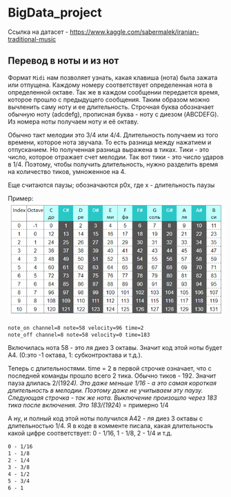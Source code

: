 # BigData_project
 
Ссылка на датасет - https://www.kaggle.com/sabermalek/iranian-traditional-music

## Перевод в ноты и из нот

Формат `Midi` нам позволяет узнать, какая клавиша (нота) была зажата или отпущена. Каждому номеру соответствует определенная нота в определенной октаве. Так же в каждом сообщении передается время, которое прошло с предыдущего сообщения. Таким образом можно вычленить саму ноту и ее длительность.
Строчная буква обозначает обычную ноту (adcdefg), прописная буква - ноту с диезом (ABCDEFG). Из номера ноты получаем ноту и её октаву.

Обычно такт мелодии это 3/4 или 4/4. Длительность получаем из того времени, которое нота звучала. То есть разница между нажатием и отпусканием. Но полученная разница выражена в тиках. Тики - это число, которое отражает счет мелодии. Так вот тики - это число ударов в 1/4. Поэтому, чтобы получить длительность, нужно разделить время на количество тиков, умноженное на 4.

Еще считаются паузы; обозначаются р0х, где х - длительность паузы

Пример:
![таблица с переводом нот](pictures/table.png)
```
note_on channel=8 note=58 velocity=96 time=2
note_off channel=8 note=58 velocity=0 time=183
```

Включилась нота 58 - это ля диез 3 октавы. Значит код этой ноты будет А4. (0:это -1 октава, 1: субконтроктава и т.д.).

Теперь с длительностями. time = 2 в первой строчке означает, что с последней команды прошло всего 2 тика. Обычно тиков - 192. Значит пауза длилась 2/(192*4). Это даже меньше 1/16 - а это самая короткая длительность в мелодии. Поэтому даже не учитываем эту паузу. Следующая строчка - так же нота. Выключение произошло через 183 тика после включения. Это 183/(192*4) = примерно 1/4
 
А ну, и полный код этой ноты получился А42 - ля диез 3 октавы с длительностью 1/4.
Я в коде в комменте писала, какая длительность какой цифре соответствует: 0 - 1/16, 1 - 1/8, 2 - 1/4 и т.д.
```
0 - 1/16
1 - 1/8
2 - 1/4
3 - 3/8
4 - 1/2
5 - 3/4
6 - 1
```
